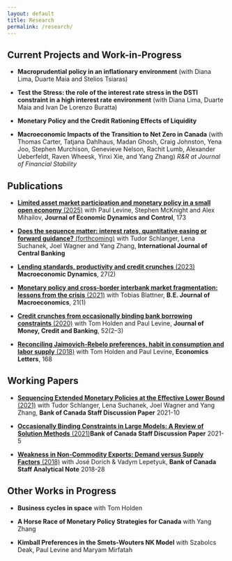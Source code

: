 ```yaml
---
layout: default
title: Research
permalink: /research/
---
```


## Current Projects and Work-in-Progress

- **Macroprudential policy in an inflationary environment** (with Diana Lima, Duarte Maia and Stelios Tsiaras)

- **Test the Stress: the role of the interest rate stress in the DSTI constraint in a high interest rate environment** (with Diana Lima, Duarte Maia and Ivan De Lorenzo Buratta)

- **Monetary Policy and the Credit Rationing Effects of Liquidity**

- **Macroeconomic Impacts of the Transition to Net Zero in Canada**  (with Thomas Carter, Tatjana Dahlhaus, Madan Ghosh, Craig Johnston, Yena Joo, Stephen Murchison, Genevieve Nelson, Rachit Lumb, Alexander Ueberfeldt, Raven Wheesk, Yinxi Xie, and Yang Zhang)  _R&R at Journal of Financial Stability_


## Publications

- [**Limited asset market participation and monetary policy in a small open economy** (2025)](https://www.sciencedirect.com/science/article/pii/S0165188925000132)   with Paul Levine, Stephen McKnight and Alex Mihailov, **Journal of Economic Dynamics and Control**, 173

- [**Does the sequence matter: interest rates, quantitative easing or forward guidance?** (forthcoming)](https://www.jonathanswarbrick.uk/resources/sequencing_paper.pdf) with Tudor Schlanger, Lena Suchanek, Joel Wagner and Yang Zhang, **International Journal of Central Banking**

- [**Lending standards, productivity and credit crunches** (2023)](resources/lendingstandards.pdf) **Macroeconomic Dynamics**, 27(2)

- [**Monetary policy and cross-border interbank market fragmentation: lessons from the crisis** (2021)](resources/ibswp.pdf) with Tobias Blattner, **B.E. Journal of Macroeconomics**, 21(1)

- [**Credit crunches from occasionally binding bank borrowing constraints** (2020)](https://onlinelibrary.wiley.com/doi/full/10.1111/jmcb.12601) with Tom Holden and Paul Levine, **Journal of Money, Credit and Banking**, 52(2–3)

- [**Reconciling Jaimovich-Rebelo preferences, habit in consumption and labor supply** (2018)](resources/swp2018-26.pdf) with Tom Holden and Paul Levine, **Economics Letters**, 168

## Working Papers

- [**Sequencing Extended Monetary Policies at the Effective Lower Bound** (2021)](https://www.bankofcanada.ca/wp-content/uploads/2021/07/sdp2021-10.pdf) with Tudor Schlanger, Lena Suchanek, Joel Wagner and Yang Zhang, **Bank of Canada Staff Discussion Paper** 2021-10

- [**Occasionally Binding Constraints in Large Models: A Review of Solution Methods** (2021)](https://www.bankofcanada.ca/wp-content/uploads/2021/03/sdp2021-5.pdf)**Bank of Canada Staff Discussion Paper** 2021-5

- [**Weakness in Non-Commodity Exports: Demand versus Supply Factors** (2018)](https://www.bankofcanada.ca/wp-content/uploads/2018/08/san2018-28.pdf) with José Dorich & Vadym Lepetyuk, **Bank of Canada Staff Analytical Note** 2018-28

## Other Works in Progress

- **Business cycles in space** with Tom Holden

- **A Horse Race of Monetary Policy Strategies for Canada** with Yang Zhang

- **Kimball Preferences in the Smets-Wouters NK Model** with Szabolcs Deak, Paul Levine and Maryam Mirfatah